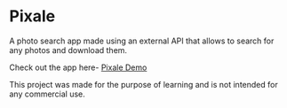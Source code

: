 # Pixale

A photo search app made using an external API that allows to search for any photos and download them.

Check out the app here- [Pixale Demo](pixale-arushi.surge.sh/)

This project was made for the purpose of learning and is not intended for any commercial use. 
